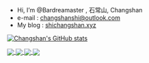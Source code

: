- Hi, I’m @Bardreamaster , 石常山, Changshan
- e-mail : changshanshi@outlook.com
- My blog : [shichangshan.xyz](https://shichangshan.xyz)


[![Changshan's GitHub stats](https://github-readme-stats.shichangshan.xyz/api?username=Bardreamaster&count_private=true&show_icons=true&hide_rank=true&include_all_commits=true&theme=dark)](https://github.com/anuraghazra/github-readme-stats)


<a href="https://github.com/Bardreamaster/timevery">
  <img align="center" src="https://github-readme-stats.shichangshan.xyz/api/pin/?username=Bardreamaster&repo=timevery&theme=dark" />
</a>
<a href="https://github.com/Bardreamaster/sharklog">
  <img align="center" src="https://github-readme-stats.shichangshan.xyz/api/pin/?username=Bardreamaster&repo=sharklog&theme=dark" />
</a>

<a href="https://github.com/Bardreamaster/Robook">
  <img align="center" src="https://github-readme-stats.shichangshan.xyz/api/pin/?username=Bardreamaster&repo=Robook&theme=dark" />
</a>
<a href="https://github.com/robook-org/ros2_documentation">
  <img align="center" src="https://github-readme-stats.shichangshan.xyz/api/pin/?username=robook-org&repo=ros2_documentation&theme=dark" />
</a>
